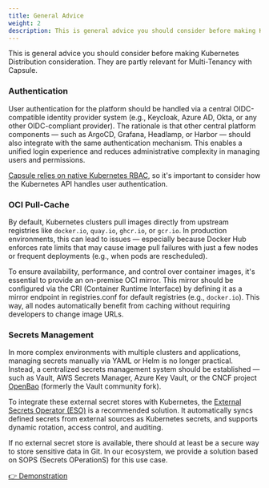 ```yaml
---
title: General Advice
weight: 2
description: This is general advice you should consider before making Kubernetes Distribution consideration
---
```


This is general advice you should consider before making Kubernetes Distribution consideration. They are partly relevant for Multi-Tenancy with Capsule.

### Authentication

User authentication for the platform should be handled via a central OIDC-compatible identity provider system (e.g., Keycloak, Azure AD, Okta, or any other OIDC-compliant provider).
The rationale is that other central platform components — such as ArgoCD, Grafana, Headlamp, or Harbor — should also integrate with the same authentication mechanism. This enables a unified login experience and reduces administrative complexity in managing users and permissions.

[Capsule relies on native Kubernetes RBAC](/docs/operating/authentication/), so it's important to consider how the Kubernetes API handles user authentication.

### OCI Pull-Cache

By default, Kubernetes clusters pull images directly from upstream registries like `docker.io`, `quay.io`, `ghcr.io`, or `gcr.io`. In production environments, this can lead to issues — especially because Docker Hub enforces rate limits that may cause image pull failures with just a few nodes or frequent deployments (e.g., when pods are rescheduled).

To ensure availability, performance, and control over container images, it's essential to provide an on-premise OCI mirror.
This mirror should be configured via the CRI (Container Runtime Interface) by defining it as a mirror endpoint in registries.conf for default registries (e.g., `docker.io`).
This way, all nodes automatically benefit from caching without requiring developers to change image URLs.

### Secrets Management

In more complex environments with multiple clusters and applications, managing secrets manually via YAML or Helm is no longer practical.
Instead, a centralized secrets management system should be established — such as Vault, AWS Secrets Manager, Azure Key Vault, or the CNCF project [OpenBao](https://openbao.org/) (formerly the Vault community fork).

To integrate these external secret stores with Kubernetes, the [External Secrets Operator (ESO)](https://external-secrets.io/latest/) is a recommended solution. It automatically syncs defined secrets from external sources as Kubernetes secrets, and supports dynamic rotation, access control, and auditing.

If no external secret store is available, there should at least be a secure way to store sensitive data in Git.
In our ecosystem, we provide a solution based on SOPS (Secrets OPerationS) for this use case.

[👉 Demonstration](https://killercoda.com/peakscale/course/playgrounds/sops-secrets)
